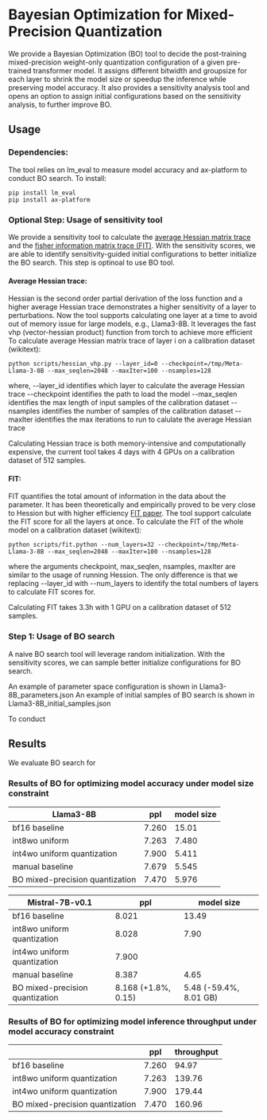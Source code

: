 # Bayesian Optimization for Mixed-Precision Quantization
We provide a Bayesian Optimization (BO) tool to decide the post-training mixed-precision weight-only quantization configuration of a given pre-trained transformer model. It assigns different bitwidth and groupsize for each layer to shrink the model size or speedup the inference while preserving model accuracy. It also provides a sensitivity analysis tool and opens an option to assign initial configurations based on the sensitivity analysis, to further improve BO.

## Usage

### Dependencies:
The tool relies on lm_eval to measure model accuracy and ax-platform to conduct BO search. To install:
```
pip install lm_eval
pip install ax-platform
```
### Optional Step: Usage of sensitivity tool

We provide a sensitivity tool to calculate the [average Hessian matrix trace](https://arxiv.org/pdf/1911.03852) and the [fisher information matrix trace (FIT)](https://arxiv.org/pdf/2210.08502). With the sensitivity scores, we are able to identify sensitivity-guided initial configurations to better initialize the BO search. This step is optinoal to use BO tool.

#### Average Hessian trace:
Hessian is the second order partial derivation of the loss function and a higher average Hessian trace demonstrates a higher sensitivity of a layer to perturbations. Now the tool supports calculating one layer at a time to avoid out of memory issue for large models, e.g., Llama3-8B. It leverages the fast vhp (vector-hessian product) function from torch to achieve more efficient To calculate average Hessian matrix trace of layer i on a calibration dataset (wikitext):
```
python scripts/hessian_vhp.py --layer_id=0 --checkpoint=/tmp/Meta-Llama-3-8B --max_seqlen=2048 --maxIter=100 --nsamples=128
```
where,
--layer_id identifies which layer to calculate the average Hessian trace
--checkpoint identifies the path to load the model
--max_seqlen identifies the max length of input samples of the calibration dataset
--nsamples identifies the number of samples of the calibration dataset
--maxIter identifies the max iterations to run to calulate the average Hessian trace

Calculating Hessian trace is both memory-intensive and computationally expensive, the current tool takes 4 days with 4 GPUs on a calibration dataset of 512 samples.

#### FIT:
FIT quantifies the total amount of information in the data about the parameter. It has been theoretically and empirically proved to be very close to Hession but with higher efficiency [FIT paper](https://arxiv.org/pdf/2210.08502). The tool support calculate the FIT score for all the layers at once. To calculate the FIT of the whole model on a calibration dataset (wikitext):
```
python scripts/fit.python --num_layers=32 --checkpoint=/tmp/Meta-Llama-3-8B --max_seqlen=2048 --maxIter=100 --nsamples=128
```
where the arguments checkpoint, max_seqlen, nsamples, maxIter are similar to the usage of running Hession. The only difference is that we replacing --layer_id with --num_layers to identify the total numbers of layers to calculate FIT scores for.

Calculating FIT takes 3.3h with 1 GPU on a calibration dataset of 512 samples.

### Step 1: Usage of BO search
A naive BO search tool will leverage random initialization. With the sensitivity scores, we can sample better initialize configurations for BO search.

An example of parameter space configuration is shown in Llama3-8B_parameters.json
An example of initial samples of BO search is shown in Llama3-8B_initial_samples.json

To conduct



## Results
We evaluate BO search for

### Results of BO for optimizing model accuracy under model size constraint

|    Llama3-8B        |ppl | model size|
| ---------------- | ------ | ------ |
| bf16 baseline  | 7.260 | 15.01 |
| int8wo uniform  | 7.263 | 7.480 |
| int4wo uniform quantization  | 7.900 | 5.411 |
| manual baseline  | 7.679 | 5.545 |
| BO mixed-precision quantization  | 7.470 | 5.976 |


|    Mistral-7B-v0.1   |ppl | model size|
| ---------------- | ------ | ------ |
| bf16 baseline  | 8.021 | 13.49 |
| int8wo uniform quantization  | 8.028  | 7.90  |
| int4wo uniform quantization  | 7.900 |  |
| manual baseline  | 8.387  | 4.65 |
| BO mixed-precision quantization  | 8.168 (+1.8%, 0.15) | 5.48 (-59.4%, 8.01 GB)  |



### Results of BO for optimizing model inference throughput under model accuracy constraint
|                  |ppl | throughput|
| ---------------- | ------ | ------ |
| bf16 baseline  | 7.260 | 94.97 |
| int8wo uniform quantization  | 7.263 | 139.76 |
| int4wo uniform quantization  | 7.900 | 179.44 |
| BO mixed-precision quantization  | 7.470 | 160.96 |
